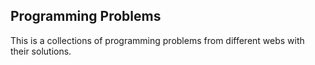 ## Programming Problems

This is a collections of programming problems from different webs with their solutions.

